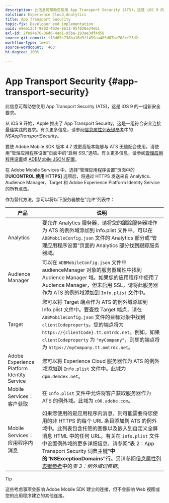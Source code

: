 ```yaml
---
description: 此信息可帮助您使用 App Transport Security (ATS)，这是 iOS 9 的一组新安全要求。
solution: Experience Cloud,Analytics
title: App Transport Security
topic-fix: Developer and implementation
uuid: e9ee13cf-9802-492e-8b11-95f028e34e61
exl-id: 2fe94e76-06d6-4ad1-95ba-193ae3df4d58
source-git-commit: f18d65c738ba16d9f1459ca485d87be708cf23d2
workflow-type: tm+mt
source-wordcount: '463'
ht-degree: 100%

---
```


# App Transport Security {#app-transport-security}

此信息可帮助您使用 App Transport Security (ATS)，这是 iOS 9 的一组新安全要求。

从 iOS 9 开始，Apple 推出了 App Transport Security，这是一组符合安全连接最佳实践的要求。有关更多信息，请参阅[信息属性列表键参考](https://developer.apple.com/library/prerelease/ios/technotes/App-Transport-Security-Technote/)中的 *NSAppTransportSecurity*。

要使 Adobe Mobile SDK 版本 4.7 或更高版本能够与 ATS 无缝配合使用，请使用“管理应用程序设置”页面中的“启用 SSL”选项。有关更多信息，请参阅[管理应用程序设置](/help/using/c-manage-app-settings/c-manage-app-settings.md)或 [ADBMobile JSON 配置](/help/ios/configuration/json-config/json-config.md)。

在 Adobe Mobile Services 中，选择“管理应用程序设置”页面中的&#x200B;**[!UICONTROL 使用 HTTPS]** 选项后，将通过 HTTPS 发送来自 Analytics、Audience Manager、Target 和 Adobe Experience Platform Identity Service 的所有点击。

作为替代方法，您可以将以下服务器放在“允许”列表中：

| 产品 | 说明 |
|--- |--- |
| Analytics | 要允许 Analytics 服务器，请将您的跟踪服务器域作为 ATS 的例外域添加到 info.plist 文件中。可以在 `ADBMobileConfig.json` 文件的 Analytics 部分或“管理应用程序设置”页面的 Analytics 部分找到跟踪服务器域。 |
| Audience Manager | 可以在 `ADBMobileConfig.json` 文件中 audienceManager 对象的服务器属性中找到 Audience Manager 域。如果您的应用程序中使用了 Audience Manager，但未启用 SSL，请将此服务器作为 ATS 的例外域添加到 `Info.plist` 文件中。 |
| Target | 您可以将 Target 端点作为 ATS 的例外域添加到 Info.plist 文件中。要查找 Target 端点，请在 `ADBMobileConfig.json` 文件的目标对象中找到 `clientCodeproperty`。您的端点将为 `https://{clientCode}.tt.omtrdc.net`。例如，如果 `clientCodeproperty` 为 `"myCompany"`，则您的端点将为 `https://myCompany.tt.omtrdc.net`。 |
| Adobe Experience Platform Identity Service | 您可以将 Experience Cloud 服务器作为 ATS 的例外域添加到 `Info.plist` 文件中。此域为 `dpm.demdex.net`。 |
| Mobile Services：客户获取 | 在 `Info.plist` 文件中允许将客户获取服务器作为 ATS 的例外域。此域为 `c00.adobe.com`。 |
| Mobile Services：应用程序内消息 | 如果您使用的是应用程序内消息，则可能需要将您使用的非 HTTPS 的每个 URL 条目添加到 ATS 的例外域中。此列表包含托管的图像以及嵌入到自定义全屏消息 HTML 中的任何 URL。有关在 `info.plist` 文件中设置例外域的更多详细信息，请参阅“表 2：App Transport Security 词典主键”**&#x200B;中的“NSExceptionDomains”**&#x200B;行。另请参阅[信息属性列表键参考](https://developer.apple.com/library/prerelease/ios/technotes/App-Transport-Security-Technote/)中的&#x200B;*表 3：例外域词典键*。 |

>[!TIP]
>
>这些考虑事项会影响 Adobe Mobile SDK 建立的连接，但不会影响 Web 视图或您的应用程序建立的其他连接。
